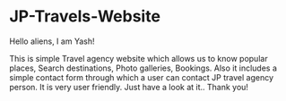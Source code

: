 # JP-Travels-Website

Hello aliens, I am Yash!

This is simple Travel agency website which allows us to know popular places, Search destinations, Photo galleries, Bookings. Also it includes a simple contact form through which a user can contact JP travel agency person. It is very user friendly. 
Just have a look at it.. Thank you!
